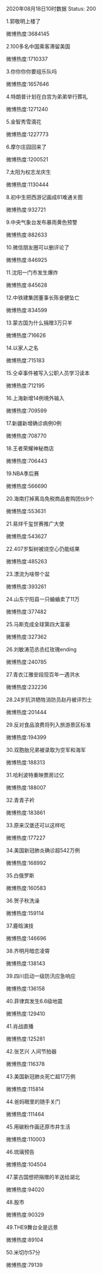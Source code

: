 2020年08月18日10时数据
Status: 200

1.郭敬明上楼了

微博热度:3684145

2.100多名中国乘客滞留美国

微博热度:1710337

3.你你你你要组乐队吗

微博热度:1657646

4.特朗普计划在白宫为弟弟举行葬礼

微博热度:1271240

5.金智秀雪滴花

微博热度:1227773

6.摩尔庄园回来了

微博热度:1200521

7.太阳为权志龙庆生

微博热度:1130444

8.初中生把西游记画成81难通关图

微博热度:932721

9.中央气象台发布暴雨黄色预警

微博热度:882633

10.微信朋友圈可以删评论了

微博热度:846925

11.沈阳一门市发生爆炸

微博热度:845628

12.中铁建集团董事长陈奋健坠亡

微博热度:834599

13.蒙古国为什么捐赠3万只羊

微博热度:716626

14.以家人之名

微博热度:715183

15.仝卓事件被写入公职人员学习读本

微博热度:712195

16.上海新增14例境外输入

微博热度:709599

17.新疆新增确诊病例0例

微博热度:708770

18.王者荣耀神秘商店

微博热度:706443

19.NBA季后赛

微博热度:566690

20.海南打掉离岛免税商品套购团伙9个

微博热度:553631

21.易烊千玺世赛推广大使

微博热度:543627

22.407岁梨树被烧空心仍能结果

微博热度:485263

23.漂流为啥带个盆

微博热度:393261

24.山东宁阳县一只蛐蛐卖了11万

微博热度:377482

25.马斯克成全球第四大富豪

微博热度:327362

26.刘敏涛范丞丞红玫瑰ending

微博热度:240785

27.青衣江雅安段现百年一遇洪水

微博热度:232236

28.24岁抗洪牺牲消防员赵丹被评烈士

微博热度:201444

29.反对食品浪费将列入旅游景区标准

微博热度:194399

30.双胞胎兄弟被录取为空军和海军

微博热度:188313

31.哈利波特重映票房过亿

微博热度:188007

32.青青子衿

微博热度:183861

33.原来汉堡还可以这样吃

微博热度:177227

34.美国新冠肺炎确诊超542万例

微博热度:168992

35.白俄罗斯

微博热度:160583

36.贺子秋洗澡

微博热度:159114

37.鹿晗演技

微博热度:146696

38.齐明月暗恋凌霄

微博热度:138143

39.四川启动一级防汛应急响应

微博热度:136158

40.菲律宾发生6.6级地震

微博热度:129410

41.肖战直播

微博热度:125281

42.张艺兴 人间节拍器

微博热度:116378

43.美国新冠肺炎死亡超17万例

微博热度:115814

44.爸妈眼里的随手关门

微博热度:111464

45.用碳粉作画还原市井生活

微博热度:110003

46.琉璃预告

微博热度:104504

47.蒙古国想把捐赠的羊送给湖北

微博热度:94020

48.股市

微博热度:90329

49.THE9舞台全是远景

微博热度:89104

50.米切尔57分

微博热度:79139

